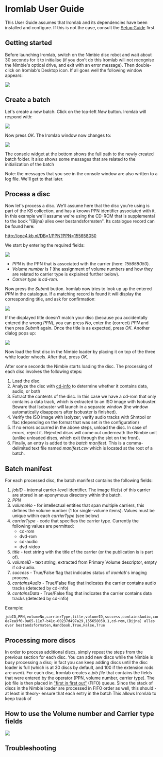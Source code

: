 # Iromlab User Guide

This User Guide assumes that Iromlab and its dependencies have been installed and configure. If this is not the case, consult the [Setup Guide](./setupGuide.md) first.

## Getting started

Before launching Iromlab, switch on the Nimbie disc robot and wait about 30 seconds for it to initialise (if you don't do this Iromlab will not recognise the Nimbie's optical drive, and exit with an error message). Then double-click on Iromlab's Desktop icon. If all goes well the following window appears:

![](./img/iromStartup.png)

## Create a batch

Let's create a new batch. Click on the top-left *New* button. Iromlab will respond with:

![](./img/iromCreatedBatch.png)

Now press *OK*. The Iromlab window now changes to: 

![](./img/iromBatchCreated.png)

The console widget at the bottom shows the full path to the newly created batch folder. It also shows some messages that are related to the initialization of the batch 

Note: the messages that you see in the console window are also written to a log file. We'll get to that later.

## Process a disc

Now let's process a disc. We'll assume here that the disc you're using is part of the KB collection, and has a known PPN identifier associated with it. In this example we'll assume we're using the CD-ROM that is supplemental to the book "(Bijna) alles over bestandsformaten". Its catalogue record can be found here:

<http://opc4.kb.nl/DB=1/PPN?PPN=155658050>

We start by entering the required fields:

![](./img/iromAllesBestandsformaten.png)


* *PPN* is the PPN that is associated with the carrier (here: *155658050*).
* *Volume number* is *1* (the assignment of volume numbers and how they are related to carrier type is explained further below).
* *Carrier type* is *cd-rom*.

Now press the *Submit* button. Iromlab now tries to look up up the entered *PPN* in the catalogue. If a matching record is found it will display the corresponding title, and ask for confirmation:

![](./img/iromConfirmTitle.png)

If the displayed title doesn't match your disc (because you accidentally entered the wrong *PPN*), you can press *No*, enter the (correct) *PPN* and then pres *Submit* again. Once the title is as expected, press *OK*. Another dialog pops up:

![](./img/loadDisc.png)

Now load the first disc in the Nimbie loader by placing it on top of the three white loader wheels. After that, press *OK*.

After some seconds the Nimbie starts loading the disc. The processing of each disc involves the following steps:

1. Load the disc.
2. Analyze the disc with [cd-info](https://linux.die.net/man/1/cd-info) to determine whether it contains data, audio, or both
3. Extract the contents of the disc. In this case we have a cd-rom that only contains a data track, which is extracted to an ISO image with Isobuster. Beware that Isobuster will launch in a separate window (the window automatically disappears after Isobuster is finished).
4. Verify the ISO image with Isolyzer; verify audio tracks with Shntool or flac (depending on the format that was set in the configuration)
5. If no errors occurred in the above steps, unload the disc. In case of errors, reject it. Rejected discs will come out underneath the Nimbie unit (unlike unloaded discs, which exit through the slot on the front). 
6. Finally, an entry is added to the *batch manifest*. This is a comma-delimited text file named *manifest.csv* which is located at the root of a batch.

## Batch manifest

For each processed disc, the batch manifest contains the following fields:

1. *jobID* - internal carrier-level identifier. The image file(s) of this carrier are stored in an eponymous directory within the batch.
2. *PPN*
3. *volumeNo* - for intellectual entities that span multiple carriers, this defines the volume number (1 for single-volume items). Values must be unique within each *carrierType* (see below)  
4. *carrierType* - code that specifies the carrier type. Currently the following values are permitted:
    - cd-rom
    - dvd-rom
    - cd-audio
    - dvd-video
5. *title* - text string with the title of the carrier (or the publication is is part of).
6. *volumeID* - text string, extracted from Primary Volume descriptor, empty if cd-audio.
7. *success* - True/False flag that indicates status of *iromlab*'s imaging process. 
8. *containsAudio* - True/False flag that indicates the carrier contains audio tracks (detected by cd-info)   
9. *containsData* - True/False flag that indicates the carrier contains data tracks (detected by cd-info)

Example:

    jobID,PPN,volumeNo,carrierType,title,volumeID,success,containsAudio,containsData
    8a7ea9f0-0a65-11e7-b41c-00237d497a29,155658050,1,cd-rom,(Bijna) alles over bestandsformaten,Handbook,True,False,True


## Processing more discs

In order to process additional discs, simply repeat the steps from the previous section for each disc. You can add new discs while the Nimbie is busy processing a disc; in fact you can keep adding discs until the disc loader is full (which is at 30 discs by default, and 100 if the extension rods are used). For each disc, Iromlab creates a *job file* that contains the fields that were entered by the operator (PPN, volume number, carrier type). The job file is then placed in ["first in first out"](https://en.wikipedia.org/wiki/FIFO_(computing_and_electronics)) (FIFO)  queue. Since the stack of discs in the Nimbie loader are processed in FIFO order as well, this should -at least in theory- ensure that each entry in the batch  This allows Iromlab to keep track of   



 

## How to use the Volume number and Carrier type fields


![](./img/cataloguePPN.png)



## Troubleshooting


<!-- You can inspect the batch folder with Windows Explorer:

![](./img/iromBatchFolder.png)

The folder contains the following items:

- file *manifest.csv* - a comma-delimited text file that will contain basic metadata about each carrier 
- file *batch.log* - a log file with detailed information on all sub-processes that are run as part of Iromlab
- folder *jobs* -->

